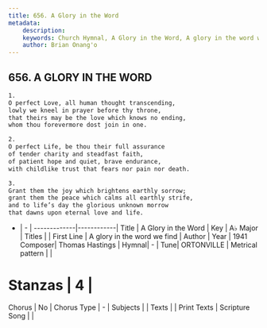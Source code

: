 ```yaml
---
title: 656. A Glory in the Word
metadata:
    description: 
    keywords: Church Hymnal, A Glory in the Word, A glory in the word we find, 
    author: Brian Onang'o
---
```



## 656. A GLORY IN THE WORD

```txt
1.
O perfect Love, all human thought transcending,
lowly we kneel in prayer before thy throne,
that theirs may be the love which knows no ending,
whom thou forevermore dost join in one.

2.
O perfect Life, be thou their full assurance
of tender charity and steadfast faith,
of patient hope and quiet, brave endurance,
with childlike trust that fears nor pain nor death.

3.
Grant them the joy which brightens earthly sorrow;
grant them the peace which calms all earthly strife,
and to life’s day the glorious unknown morrow
that dawns upon eternal love and life.
```

- |   -  |
-------------|------------|
Title | A Glory in the Word |
Key | A♭ Major |
Titles |  |
First Line | A glory in the word we find |
Author | 
Year | 1941
Composer| Thomas Hastings |
Hymnal|  - |
Tune| ORTONVILLE |
Metrical pattern | |
# Stanzas | 4 |
Chorus | No |
Chorus Type | - |
Subjects |  |
Texts |  |
Print Texts | 
Scripture Song |  |
  
